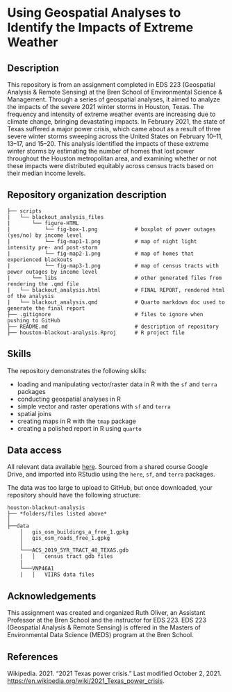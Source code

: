 # Using Geospatial Analyses to Identify the Impacts of Extreme Weather 

## Description
This repository is from an assignment completed in EDS 223 (Geospatial Analysis & Remote Sensing) at the Bren School of Environmental Science & Management. Through a series of geospatial analyses, it aimed to analyze the impacts of the severe 2021 winter storms in Houston, Texas. The frequency and intensity of extreme weather events are increasing due to climate change, bringing devastating impacts. In February 2021, the state of Texas suffered a major power crisis, which came about as a result of three severe winter storms sweeping across the United States on February 10–11, 13–17, and 15–20. This analysis identified the impacts of these extreme winter storms by estimating the number of homes that lost power throughout the Houston metropolitan area, and examining whether or not these impacts were distributed equitably across census tracts based on their median income levels.

## Repository organization description
```
├── scripts 
|   └── blackout_analysis_files
|       └── figure-HTML
|           └── fig-box-1.png            # boxplot of power outages (yes/no) by income level
|           └── fig-map1-1.png           # map of night light intensity pre- and post-storm
|           └── fig-map2-1.png           # map of homes that experienced blackouts 
|           └── fig-map3-1.png           # map of census tracts with power outages by income level
|       └── libs                         # other generated files from rendering the .qmd file
|   └── blackout_analysis.html           # FINAL REPORT, rendered html of the analysis 
|   └── blackout_analysis.qmd            # Quarto markdown doc used to generate the final report
├── .gitignore                           # files to ignore when pushing to GitHub 
├── README.md                            # description of repository
├── houston-blackout-analysis.Rproj      # R project file
```

## Skills

The repository demonstrates the following skills:

- loading and manipulating vector/raster data in R with the `sf` and `terra` packages
- conducting geospatial analyses in R
- simple vector and raster operations with `sf` and `terra`
- spatial joins
- creating maps in R with the `tmap` package
- creating a polished report in R using `quarto` 

## Data access
All relevant data available [here](https://drive.google.com/file/d/1bTk62xwOzBqWmmT791SbYbHxnCdjmBtw/view). Sourced from a shared course Google Drive, and imported into RStudio using the `here`, `sf`, and `terra` packages. 

The data was too large to upload to GitHub, but once downloaded, your repository should have the following structure:

```
houston-blackout-analysis
├── *folders/files listed above*
│
├──data
    │   gis_osm_buildings_a_free_1.gpkg
    │   gis_osm_roads_free_1.gpkg
    │
    └───ACS_2019_5YR_TRACT_48_TEXAS.gdb
    |   │   census tract gdb files
    |
    └───VNP46A1
    |   │   VIIRS data files
```

## Acknowledgements 
This assignment was created and organized Ruth Oliver, an Assistant Professor at the Bren School and the instructor for EDS 223. EDS 223 (Geospatial Analysis & Remote Sensing) is offered in the Masters of Environmental Data Science (MEDS) program at the Bren School. 

## References 
Wikipedia. 2021. “2021 Texas power crisis.” Last modified October 2, 2021. https://en.wikipedia.org/wiki/2021_Texas_power_crisis.
